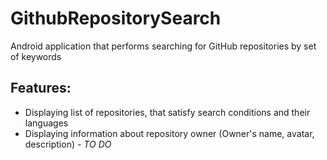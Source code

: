 # GithubRepositorySearch
Android application that performs searching for GitHub repositories by set of keywords

## Features:
* Displaying list of repositories, that satisfy search conditions  and their languages
* Displaying information about repository owner (Owner's name, avatar, description) - *TO DO*

